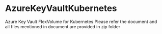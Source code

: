 # AzureKeyVaultKubernetes
Azure Key Vault FlexVolume for Kubernetes
Please refer the document and all files mentioned in document are provided in zip folder
